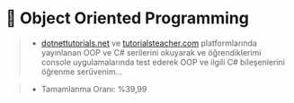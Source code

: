 # 🚧 Object Oriented Programming

> - [dotnettutorials.net](https://dotnettutorials.net/lesson/object-oriented-programming-csharp/) ve [tutorialsteacher.com](https://www.tutorialsteacher.com/csharp) platformlarında yayınlanan OOP ve C# serilerini okuyarak ve öğrendiklerimi console uygulamalarında test ederek OOP ve ilgili C# bileşenlerini öğrenme serüvenim...

> - Tamamlanma Oranı: %39,99